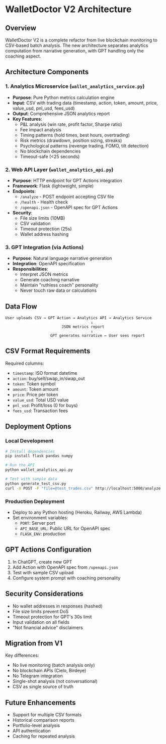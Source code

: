 # WalletDoctor V2 Architecture

## Overview

WalletDoctor V2 is a complete refactor from live blockchain monitoring to CSV-based batch analysis. The new architecture separates analytics computation from narrative generation, with GPT handling only the coaching aspect.

## Architecture Components

### 1. Analytics Microservice (`wallet_analytics_service.py`)
- **Purpose**: Pure Python metrics calculation engine
- **Input**: CSV with trading data (timestamp, action, token, amount, price, value_usd, pnl_usd, fees_usd)
- **Output**: Comprehensive JSON analytics report
- **Key Features**:
  - P&L analysis (win rate, profit factor, Sharpe ratio)
  - Fee impact analysis
  - Timing patterns (hold times, best hours, overtrading)
  - Risk metrics (drawdown, position sizing, streaks)
  - Psychological patterns (revenge trading, FOMO, tilt detection)
  - No blockchain dependencies
  - Timeout-safe (<25 seconds)

### 2. Web API Layer (`wallet_analytics_api.py`)
- **Purpose**: HTTP endpoint for GPT Actions integration
- **Framework**: Flask (lightweight, simple)
- **Endpoints**:
  - `/analyze` - POST endpoint accepting CSV file
  - `/health` - Health check
  - `/openapi.json` - OpenAPI spec for GPT Actions
- **Security**:
  - File size limits (10MB)
  - CSV validation
  - Timeout protection (25s)
  - Wallet address hashing

### 3. GPT Integration (via Actions)
- **Purpose**: Natural language narrative generation
- **Integration**: OpenAPI specification
- **Responsibilities**:
  - Interpret JSON metrics
  - Generate coaching narrative
  - Maintain "ruthless coach" personality
  - Never touch raw data or calculations

## Data Flow

```
User uploads CSV → GPT Action → Analytics API → Analytics Service
                                      ↓
                         JSON metrics report
                                      ↓
                    GPT generates narrative ← User sees report
```

## CSV Format Requirements

Required columns:
- `timestamp`: ISO format datetime
- `action`: buy/sell/swap_in/swap_out
- `token`: Token symbol
- `amount`: Token amount
- `price`: Price per token
- `value_usd`: Total USD value
- `pnl_usd`: Profit/loss (0 for buys)
- `fees_usd`: Transaction fees

## Deployment Options

### Local Development
```bash
# Install dependencies
pip install flask pandas numpy

# Run the API
python wallet_analytics_api.py

# Test with sample data
python generate_test_csv.py
curl -X POST -F "file=@test_trades.csv" http://localhost:5000/analyze
```

### Production Deployment
- Deploy to any Python hosting (Heroku, Railway, AWS Lambda)
- Set environment variables:
  - `PORT`: Server port
  - `API_BASE_URL`: Public URL for OpenAPI spec
  - `FLASK_ENV`: production

## GPT Actions Configuration

1. In ChatGPT, create new GPT
2. Add Action with OpenAPI spec from `/openapi.json`
3. Test with sample CSV upload
4. Configure system prompt with coaching personality

## Security Considerations

- No wallet addresses in responses (hashed)
- File size limits prevent DoS
- Timeout protection for GPT's 30s limit
- Input validation on all fields
- "Not financial advice" disclaimers

## Migration from V1

Key differences:
- No live monitoring (batch analysis only)
- No blockchain APIs (Cielo, Birdeye)
- No Telegram integration
- Single-shot analysis (not conversational)
- CSV as single source of truth

## Future Enhancements

- Support for multiple CSV formats
- Historical comparison reports
- Portfolio-level analysis
- API authentication
- Caching for repeated analysis
